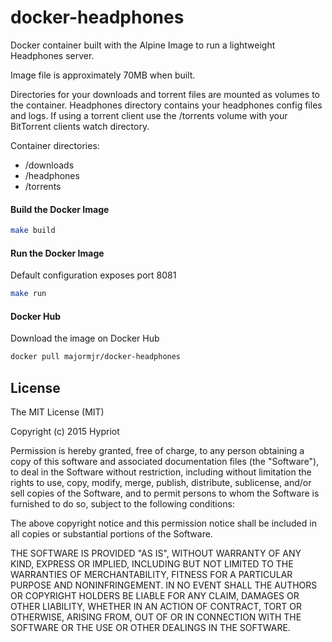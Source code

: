 # docker-headphones

Docker container built with the Alpine Image to run a lightweight Headphones server.

Image file is approximately 70MB when built.


Directories for your downloads and torrent files are mounted as volumes to the container.  Headphones directory contains your headphones config files and logs.  If using a torrent client use the /torrents volume with your BitTorrent clients watch directory.

Container directories:
* /downloads
* /headphones
* /torrents

#### Build the Docker Image
```bash
make build
```

#### Run the Docker Image 

Default configuration exposes port 8081
```bash
make run
```

#### Docker Hub

Download the image on Docker Hub
```bash
docker pull majormjr/docker-headphones
```



## License

The MIT License (MIT)

Copyright (c) 2015 Hypriot

Permission is hereby granted, free of charge, to any person obtaining a copy
of this software and associated documentation files (the "Software"), to deal
in the Software without restriction, including without limitation the rights
to use, copy, modify, merge, publish, distribute, sublicense, and/or sell
copies of the Software, and to permit persons to whom the Software is
furnished to do so, subject to the following conditions:

The above copyright notice and this permission notice shall be included in all
copies or substantial portions of the Software.

THE SOFTWARE IS PROVIDED "AS IS", WITHOUT WARRANTY OF ANY KIND, EXPRESS OR
IMPLIED, INCLUDING BUT NOT LIMITED TO THE WARRANTIES OF MERCHANTABILITY,
FITNESS FOR A PARTICULAR PURPOSE AND NONINFRINGEMENT. IN NO EVENT SHALL THE
AUTHORS OR COPYRIGHT HOLDERS BE LIABLE FOR ANY CLAIM, DAMAGES OR OTHER
LIABILITY, WHETHER IN AN ACTION OF CONTRACT, TORT OR OTHERWISE, ARISING FROM,
OUT OF OR IN CONNECTION WITH THE SOFTWARE OR THE USE OR OTHER DEALINGS IN THE
SOFTWARE.

